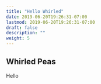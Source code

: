 ```yaml
---
title: "Hello Whirled"
date: 2019-06-20T19:26:31-07:00
lastmod: 2019-06-20T19:26:31-07:00
draft: false
description: ""
weight: 5
---
```


## Whirled Peas

Hello